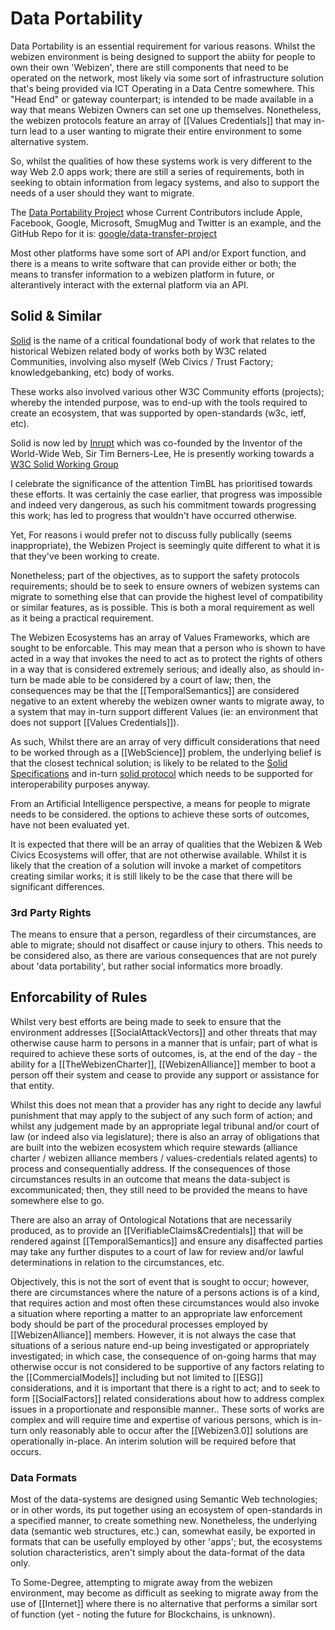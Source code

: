 # Data Portability

Data Portability is an essential requirement for various reasons.  Whilst the webizen environment is being designed to support the abiity for people to own their own 'Webizen', there are still components that need to be operated on the network, most likely via some sort of infrastructure solution that's being provided via ICT Operating in a Data Centre somewhere.  This "Head End" or gateway counterpart; is intended to be made available in a way that means Webizen Owners can set one up themselves.  Nonetheless, the webizen protocols feature an array of [[Values Credentials]] that may in-turn lead to a user wanting to migrate their entire environment to some alternative system. 

So, whilst the qualities of how these systems work is very different to the way Web 2.0 apps work; there are still a series of requirements, both in seeking to obtain information from legacy systems, and also to support the needs of a user should they want to migrate.

The [Data Portability Project](https://datatransferproject.dev/) whose Current Contributors include Apple, Facebook, Google, Microsoft, SmugMug and Twitter is an example, and the GitHub Repo for it is: [google/data-transfer-project](https://github.com/google/data-transfer-project) 

Most other platforms have some sort of API and/or Export function, and there is a means to write software that can provide either or both; the means to transfer information to a webizen platform in future, or alterantively interact with the external platform via an API.

## Solid & Similar

[Solid](https://www.w3.org/community/solid/) is the name of a critical foundational body of work that relates to the historical Webizen related body of works both by W3C related Communities, involving also myself (Web Civics / Trust Factory; knowledgebanking, etc) body of works. 

These works also involved various other W3C Community efforts (projects); whereby the intended purpose, was to end-up with the tools required to create an ecosystem, that was supported by open-standards (w3c, ietf, etc). 

Solid is now led by [Inrupt](https://www.inrupt.com/) which was co-founded by the Inventor of the World-Wide Web, Sir Tim Berners-Lee,  He is presently working towards a [W3C Solid Working Group](https://lists.w3.org/Archives/Public/public-solid/2022Nov/0001.html)

I celebrate the significance of the attention TimBL has prioritised towards these efforts.  It was certainly the case earlier, that progress was impossible and indeed very dangerous, as such his commitment towards progressing this work; has led to progress that wouldn't have occurred otherwise.

Yet, For reasons i would prefer not to discuss fully publically (seems inappropriate), the Webizen Project is seemingly quite different to what it is that they've been working to create.

Nonetheless; part of the objectives, as to support the safety protocols requirements; should be to seek to ensure owners of webizen systems can migrate to something else that can provide the highest level of compatibility or similar features, as is possible.  This is both a moral requirement as well as it being a practical requirement. 

The Webizen Ecosystems has an array of Values Frameworks, which are sought to be enforcable.  This may mean that a person who is shown to have acted in a way that invokes the need to act as to protect the rights of others in a way that is considered extremely serious; and ideally also, as should in-turn be made able to be considered by a court of law; then, the consequences may be that the [[TemporalSemantics]] are considered negative to an extent whereby the webizen owner wants to migrate away, to a system that may in-turn support different Values (ie: an environment that does not support [[Values Credentials]]).

As such, Whilst there are an array of very difficult considerations that need to be worked through as a [[WebScience]] problem, the underlying belief is that the closest technical solution; is likely to be related to the [Solid Specifications](https://solidproject.org/specification) and in-turn [solid protocol](https://solidproject.org/TR/protocol) which needs to be supported for interoperability purposes anyway. 

From an Artificial Intelligence perspective, a means for people to migrate needs to be considered.  the options to achieve these sorts of outcomes, have not been evaluated yet.

It is expected that there will be an array of qualities that the Webizen & Web Civics Ecosystems will offer, that are not otherwise available.  Whilst it is likely that the creation of a solution will invoke a market of competitors creating similar works; it is still likely to be the case that there will be significant differences.  

### 3rd Party Rights

The means to ensure that a person, regardless of their circumstances, are able to migrate; should not disaffect or cause injury to others.  This needs to be considered also, as there are various consequences that are not purely about 'data portability', but rather social informatics more broadly.  

## Enforcability of Rules

Whilst very best efforts are being made to seek to ensure that the environment addresses [[SocialAttackVectors]] and other threats that may otherwise cause harm to persons in a manner that is unfair; part of what is required to achieve these sorts of outcomes, is, at the end of the day - the ability for a [[TheWebizenCharter]], [[WebizenAlliance]] member to boot a person off their system and cease to provide any support or assistance for that entity.  

Whilst this does not mean that a provider has any right to decide any lawful punishment that may apply to the subject of any such form of action; and whilst any judgement made by an appropriate legal tribunal and/or court of law (or indeed also via legislature); there is also an array of obligations that are built into the webizen ecosystem which require stewards (alliance charter / webizen alliance members / values-credentials related agents) to process and consequentially address.  If the consequences of those circumstances results in an outcome that means the data-subject is excommunicated; then, they still need to be provided the means to have somewhere else to go. 

There are also an array of Ontological Notations that are necessarily produced, as to provide an  [[VerifiableClaims&Credentials]] that will be rendered against [[TemporalSemantics]] and ensure any disaffected parties may take any further disputes to a court of law for review and/or lawful determinations in relation to the circumstances, etc.

Objectively, this is not the sort of event that is sought to occur; however, there are circumstances where the nature of a persons actions is of a kind, that requires action and most often these circumstances would also invoke a situation where reporting a matter to an appropriate law enforcement body should be part of the procedural processes employed by [[WebizenAlliance]] members.  However, it is not always the case that situations of a serious nature end-up being investigated or appropriately investigated; in which case, the consequence of on-going harms that may otherwise occur is not considered to be supportive of any factors relating to the [[CommercialModels]] including but not limited to [[ESG]] considerations, and it is important that there is a right to act; and to seek to form [[SocialFactors]] related considerations about how to address complex issues in a proportionate and responsible manner..  These sorts of works are complex and will require time and expertise of various persons, which is in-turn only reasonably able to occur after the [[Webizen3.0]] solutions are operationally in-place.  An interim solution will be required before that occurs.

### Data Formats

Most of the data-systems are designed using Semantic Web technologies; or in other words, its put together using an ecosystem of open-standards in a specified manner, to create something new.  Nonetheless, the underlying data (semantic web structures, etc.) can, somewhat easily, be exported in formats that can be usefully employed by other 'apps'; but, the ecosystems solution characteristics, aren't simply about the data-format of the data only.

To Some-Degree, attempting to migrate away from the webizen environment, may become as difficult as seeking to migrate away from the use of [[Internet]] where there is no alternative that performs a similar sort of function (yet - noting the future for Blockchains, is unknown).  

